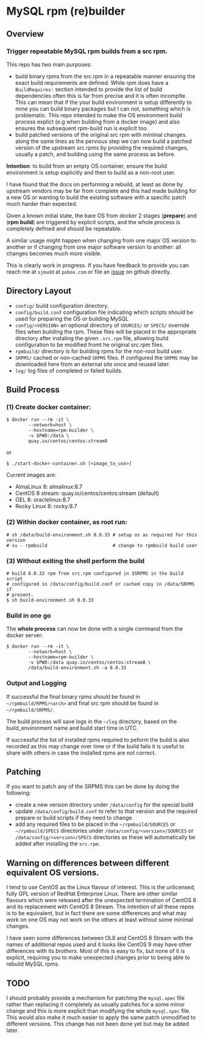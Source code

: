 # MySQL rpm (re)builder

## Overview

### Trigger repeatable MySQL rpm builds from a src rpm.

This repo has two main purposes:
- build binary rpms from the src.rpm in a repeatable manner ensuring the
  exact build requirements are defined.
  While rpm does have a `BuildRequires:` section intended to provide the
  list of build dependencies often this is far from precise and it is
  often incomplte.  This can mean that if the your build environment is
  setup differently to mine you can build binary packages but I can not,
  something which is problematic.  This repo intended to make the OS
  environment build process explict (e.g when building from a docker
  image) and also ensures the subsequent rpm-build run is explicit too.
- build patched versions of the original src rpm with minimal changes.
  along the same lines as the pervious step we can now build a patched
  version of the upstream src.rpms by providing the required changes,
  usually a patch, and building using the same process as before.

**Intention**: to build from an empty OS container, ensure the build
environment is setup explicitly and then to build as a non-root user.

I have found that the docs on performing a rebuild, at least as done
by upstream vendors may be far from complete and this had made building
for a new OS or wanting to build the existing software with a specific
patch much harder than expected.

Given a known initial state, the bare OS from docker 2 stages (**prepare**)
and (**rpm build**) are triggered by explicit scripts, and the whole
process is completely defined and should be repeatable.

A similar usage might happen when changing from one major OS version to
another or if changing from one major software version to another: all
changes becomes much more visible.

This is clearly work in progress. If you have feedback to provide you
can reach me at `sjmudd` at `pobox.com` or file an [issue](https://github.com/sjmudd/mysql-rpm-builder/issues/new)
on github directly.

## Directory Layout

- `config/`           build configuration directory.
- `config/build.conf` configuration file indicating which scripts should be
                      used for preparing the OS or building MySQL
- `config/<VERSION>`  an optional directory of `SOURCES/` or `SPECS/` override
                      files when building the rpm. These files will be placed
                      in the appropriate directory after instaling the given
                      `.src.rpm` file, allowing build configuration to be
                      modified fromt he original src.rpm files.
- `rpmbuild/`         directory is for building rpms for the non-root build
                      user.
- `SRPMS/`            cached or non-cached `SRPMS` files. If configured the
                      `SRPMS` may be downloaded here from an external site once
                      and reused later.
- `log/`              log files of completed or failed builds.

## Build Process

### (1) Create docker container:

```
$ docker run --rm -it \
        --network=host \
        --hostname=rpm-builder \
        -v $PWD:/data \
        quay.io/centos/centos:stream8
```
or
```
$ ./start-docker-container.sh [<image_to_use>]
```

Current images are:
- AlmaLinux 8: almalinux:8.7
- CentOS 8 stream: quay.io/centos/centos:stream (default)
- OEL 8: oraclelinux:8.7
- Rocky Linux 8: rocky:8.7

### (2) Within docker container, as root run:

```
# sh /data/build-environment.sh 8.0.33 # setup os as required for this version
# su - rpmbuild                        # change to rpmbuild build user
```

### (3) Without exiting the shell perform the build

```
# build 8.0.33 rpm from src.rpm configured in $SRPMS in the build script
# configured in /data/config/build.conf or cached copy in /data/SRPMS if
# present.
$ sh build-environment.sh 8.0.33
```

### Build in one go

The **whole process** can now be done with a single command from the docker server:

```
$ docker run --rm -it \
        --network=host \
        --hostname=rpm-builder \
        -v $PWD:/data quay.io/centos/centos:stream8 \
        /data/build-environment.sh -a 8.0.33
```

### Output and Logging

If successful the final binary rpms should be found in
`~/rpmbuild/RPMS/<arch>` and final src rpm should be found in
`~/rpmbuild/SRPMS/`.

The build process will save logs in the `~/log` directory, based on the
build_environment name and build start time in UTC.

If successful the list of installed rpms required to peform the build
is also recorded as this may change over time or if the build fails it is
useful to share with others in case the installed rpms are not correct.

## Patching

If you want to patch any of the SRPMS this can be done by doing the
following:
- create a new version directory under `/data/config` for the special build
- update `/data/config/build.conf` to refer to that version and the required
  prepare or build scripts if they need to change.
- add any required files to be placed in the `~/rpmbuild/SOURCES` or
  `~/rpmbuild/SPECS` directories under `/data/config/<version>/SOURCES` or
  `/data/config/<version>/SPECS` directories as these will automatically
  be added after installing the `src.rpm`.

## Warning on differences between different equivalent OS versions.

I tend to use CentOS as the Linux flavour of interest. This is the
unlicensed, fully GPL version of RedHat Enterprise Linux.  There are other
similar flavours which were released after the unexpected termination of
CentOS 8 and its replacement with CentOS 8 Stream.  The intention of all
these repos is to be equivalent, but in fact there are some differences
and what may work on one OS may not work on the others at least without
some minimal changes.

I have seen some differences between OL8 and CentOS 8 Stream with the
names of additional repos used and it looks like CentOS 9 may have
other differences with its _brothers_.  Most of this is easy to fix,
but none of it is explicit, requiring you to make unexpected changes
prior to being able to rebuild MySQL rpms.

## TODO

I should probably provide a mechanism for patching the `mysql.spec`
file rather than replacing it completely as usually patches for a
some minor change and this is more explicit than modifying the whole
`mysql.spec` file.  This would also make it much easier to apply the same
patch unmodified to different versions.  This change has not been done
yet but may be added later.
